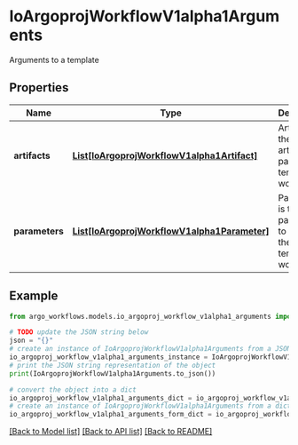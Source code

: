 # IoArgoprojWorkflowV1alpha1Arguments

Arguments to a template

## Properties

Name | Type | Description | Notes
------------ | ------------- | ------------- | -------------
**artifacts** | [**List[IoArgoprojWorkflowV1alpha1Artifact]**](IoArgoprojWorkflowV1alpha1Artifact.md) | Artifacts is the list of artifacts to pass to the template or workflow | [optional] 
**parameters** | [**List[IoArgoprojWorkflowV1alpha1Parameter]**](IoArgoprojWorkflowV1alpha1Parameter.md) | Parameters is the list of parameters to pass to the template or workflow | [optional] 

## Example

```python
from argo_workflows.models.io_argoproj_workflow_v1alpha1_arguments import IoArgoprojWorkflowV1alpha1Arguments

# TODO update the JSON string below
json = "{}"
# create an instance of IoArgoprojWorkflowV1alpha1Arguments from a JSON string
io_argoproj_workflow_v1alpha1_arguments_instance = IoArgoprojWorkflowV1alpha1Arguments.from_json(json)
# print the JSON string representation of the object
print(IoArgoprojWorkflowV1alpha1Arguments.to_json())

# convert the object into a dict
io_argoproj_workflow_v1alpha1_arguments_dict = io_argoproj_workflow_v1alpha1_arguments_instance.to_dict()
# create an instance of IoArgoprojWorkflowV1alpha1Arguments from a dict
io_argoproj_workflow_v1alpha1_arguments_form_dict = io_argoproj_workflow_v1alpha1_arguments.from_dict(io_argoproj_workflow_v1alpha1_arguments_dict)
```
[[Back to Model list]](../README.md#documentation-for-models) [[Back to API list]](../README.md#documentation-for-api-endpoints) [[Back to README]](../README.md)


